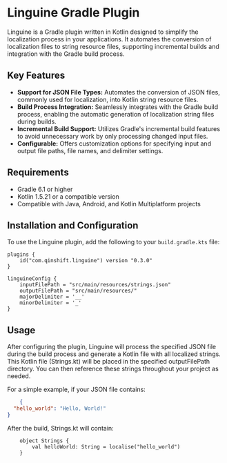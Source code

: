 # Linguine Gradle Plugin

Linguine is a Gradle plugin written in Kotlin designed to simplify the localization process in your applications. It
automates the conversion of localization files to string resource files, supporting incremental builds and integration
with the Gradle build process.

## Key Features

- **Support for JSON File Types:** Automates the conversion of JSON files, commonly used for localization, into Kotlin
  string resource files.
- **Build Process Integration:** Seamlessly integrates with the Gradle build process, enabling the automatic generation
  of localization string files during builds.
- **Incremental Build Support:** Utilizes Gradle's incremental build features to avoid unnecessary work by only
  processing changed input files.
- **Configurable:** Offers customization options for specifying input and output file paths, file names, and delimiter
  settings.

## Requirements

- Gradle 6.1 or higher
- Kotlin 1.5.21 or a compatible version
- Compatible with Java, Android, and Kotlin Multiplatform projects

## Installation and Configuration

To use the Linguine plugin, add the following to your `build.gradle.kts` file:

```
plugins {
    id("com.qinshift.linguine") version "0.3.0"
}

linguineConfig {
    inputFilePath = "src/main/resources/strings.json"
    outputFilePath = "src/main/resources/"
    majorDelimiter = '__'
    minorDelimiter = '_'
}
```

## Usage

After configuring the plugin, Linguine will process the specified JSON file during the build process and generate a
Kotlin file with all localized strings. This Kotlin file (Strings.kt) will be placed in the specified outputFilePath
directory. You can then reference these strings throughout your project as needed.

For a simple example, if your JSON file contains:

```json
    {
  "hello_world": "Hello, World!"
}
```

After the build, Strings.kt will contain:

```
    object Strings {
        val helloWorld: String = localise("hello_world")
    }
```
